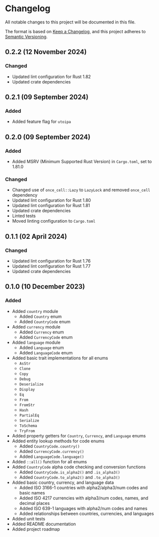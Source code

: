 # Changelog

[Keep a Changelog]:    https://keepachangelog.com/en/1.0.0/
[Semantic Versioning]: https://semver.org/spec/v2.0.0.html

All notable changes to this project will be documented in this file.

The format is based on [Keep a Changelog][], and this project adheres to
[Semantic Versioning][].


## 0.2.2 (12 November 2024)

### Changed

  - Updated lint configuration for Rust 1.82
  - Updated crate dependencies


## 0.2.1 (09 September 2024)

### Added

  - Added feature flag for `utoipa`


## 0.2.0 (09 September 2024)

### Added

  - Added MSRV (Minimum Supported Rust Version) in `Cargo.toml`, set to 1.81.0

### Changed

  - Changed use of `once_cell::Lazy` to `LazyLock` and removed `once_cell`
    dependency
  - Updated lint configuration for Rust 1.80
  - Updated lint configuration for Rust 1.81
  - Updated crate dependencies
  - Linted tests
  - Moved linting configuration to `Cargo.toml`


## 0.1.1 (02 April 2024)

### Changed

  - Updated lint configuration for Rust 1.76
  - Updated lint configuration for Rust 1.77
  - Updated crate dependencies


## 0.1.0 (10 December 2023)

### Added

  - Added `country` module
      - Added `Country` enum
      - Added `CountryCode` enum
  - Added `currency` module
      - Added `Currency` enum
      - Added `CurrencyCode` enum
  - Added `language` module
      - Added `Language` enum
      - Added `LanguageCode` enum
  - Added basic trait implementations for all enums
      - `AsStr`
      - `Clone`
      - `Copy`
      - `Debug`
      - `Deserialize`
      - `Display`
      - `Eq`
      - `From`
      - `FromStr`
      - `Hash`
      - `PartialEq`
      - `Serialize`
      - `ToSchema`
      - `TryFrom`
  - Added property getters for `Country`, `Currency`, and `Language` enums
  - Added entity lookup methods for code enums
      - Added `CountryCode.country()`
      - Added `CurrencyCode.currency()`
      - Added `LanguageCode.language()`
  - Added `::all()` function for all enums
  - Added `CountryCode` alpha code checking and conversion functions
      - Added `CountryCode.is_alpha2()` and `.is_alpha3()`
      - Added `CountryCode.to_alpha2()` and `.to_alpha3()`
  - Added basic country, currency, and language data
      - Added ISO 3166-1 countries with alpha2/alpha3/num codes and basic names
      - Added ISO 4217 currencies with alpha3/num codes, names, and decimal
        places
      - Added ISO 639-1 languages with alpha2/num codes and names
      - Added relationships between countries, currencies, and languages
  - Added unit tests
  - Added README documentation
  - Added project roadmap


